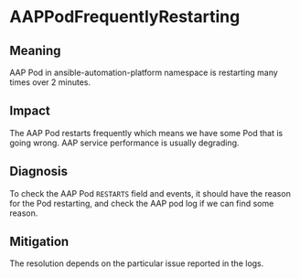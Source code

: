 # AAPPodFrequentlyRestarting

## Meaning

AAP Pod in ansible-automation-platform namespace is restarting many times over 2 minutes.

## Impact

The AAP Pod restarts frequently which means we have some Pod that is going wrong. AAP service performance is usually degrading.

## Diagnosis

To check the AAP Pod `RESTARTS` field and events, it should have the reason for the Pod restarting, and check the AAP pod log if we can find some reason.

## Mitigation

The resolution depends on the particular issue reported in the logs.
